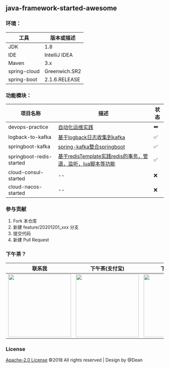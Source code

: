 ## java-framework-started-awesome

### 环境：

| 工具    | 版本或描述 |
| ----- | ------------|
| JDK   | 1.8         |
| IDE   | IntelliJ IDEA |
| Maven | 3.x|
| spring-cloud |Greenwich.SR2 |
| spring-boot |2.1.6.RELEASE |

### 功能模块：

| 项目名称| 描述 | 状态 |
| -----------------------|------------|----|
| devops-practice|[自动化运维实践](devops-practice/README.md) | ✒️
| logback-to-kafka| [基于logback日志收集到kafka](logback-to-kafka/README.md)  | ✅
| springboot-kafka| [spring-kafka整合springboot](springboot-kafka/README.md)  | ✅
| springboot-redis-started| [基于redisTemplate实践redis的事务，管道，监听，lua脚本等功能](springboot-redis-started/README.md)  | ✅
| cloud-consul-started|-- | ❌
| cloud-nacos-started|-- | ❌

### 参与贡献

1. Fork 本仓库
2. 新建 feature/20201201_xxx 分支
3. 提交代码
4. 新建 Pull Request

### 下午茶？

| 联系我 | 下午茶(支付宝) |  下午茶(微信)|
| :------: | :------: | :------: |
| <img src="https://note.youdao.com/yws/api/personal/file/WEB87ca0fa2c0ee3e9f6c32fe5523f88c88?method=download&shareKey=907b187d00e41a0128f13e575ddf7f10" width="200"> |<img src="https://note.youdao.com/yws/api/personal/file/WEB143ed930a3562f2e65442a3f5b0e7bdd?method=download&shareKey=7a6847f4a2a61ee61522cf3ae7324846" width="200"> | <img src="https://note.youdao.com/yws/api/personal/file/WEBcc0561b27e1f96f089d624af2ad710ed?method=download&shareKey=b6ada6ef8e555407a34fd19f238eba0b" width="200">|  

### License
[Apache-2.0 License](https://github.com/dean-coding/java-framework-started-awesome/blob/master/LICENSE)
©2018 All rights reserved | Design by @Dean


